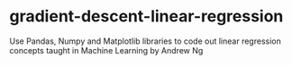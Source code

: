 # gradient-descent-linear-regression
Use Pandas, Numpy and Matplotlib libraries to code out linear regression concepts taught in Machine Learning by Andrew Ng
